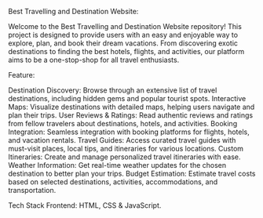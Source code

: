 Best Travelling and Destination Website:

Welcome to the Best Travelling and Destination Website repository! This project is designed to provide users with an easy and enjoyable way to explore, plan, and book their dream vacations. From discovering exotic destinations to finding the best hotels, flights, and activities, our platform aims to be a one-stop-shop for all travel enthusiasts.

Feature:

Destination Discovery: Browse through an extensive list of travel destinations, including hidden gems and popular tourist spots.
Interactive Maps: Visualize destinations with detailed maps, helping users navigate and plan their trips.
User Reviews & Ratings: Read authentic reviews and ratings from fellow travelers about destinations, hotels, and activities.
Booking Integration: Seamless integration with booking platforms for flights, hotels, and vacation rentals.
Travel Guides: Access curated travel guides with must-visit places, local tips, and itineraries for various locations.
Custom Itineraries: Create and manage personalized travel itineraries with ease.
Weather Information: Get real-time weather updates for the chosen destination to better plan your trips.
Budget Estimation: Estimate travel costs based on selected destinations, activities, accommodations, and transportation.

Tech Stack
Frontend: HTML, CSS & JavaScript.
